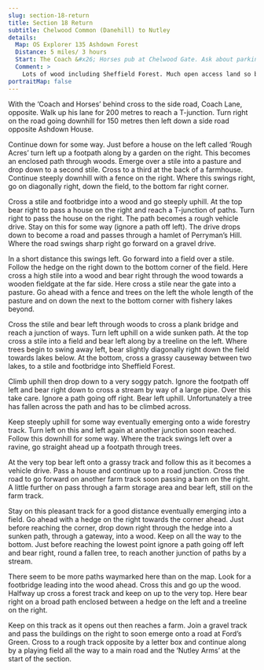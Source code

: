 ```yaml
---
slug: section-18-return
title: Section 18 Return
subtitle: Chelwood Common (Danehill) to Nutley
details:
  Map: OS Explorer 135 Ashdown Forest
  Distance: 5 miles/ 3 hours
  Start: The Coach &#x26; Horses pub at Chelwood Gate. Ask about parking.
  Comment: >
    Lots of wood including Sheffield Forest. Much open access land so be careful of permissive paths not on the OS map.
portraitMap: false
---
```

With the ‘Coach and Horses’ behind cross to the side road, Coach Lane, opposite. Walk up his lane for 200 metres to reach a T-junction. Turn right on the road going downhill for 150 metres then left down a side road opposite Ashdown House.

Continue down for some way. Just before a house on the left called ‘Rough Acres’ turn left up a footpath along by a garden on the right. This becomes an enclosed path through woods. Emerge over a stile into a pasture and drop down to a second stile. Cross to a third at the back of a farmhouse. Continue steeply downhill with a fence on the right. Where this swings right, go on diagonally right, down the field, to the bottom far right corner.

Cross a stile and footbridge into a wood and go steeply uphill. At the top bear right to pass a house on the right and reach a T-junction of paths. Turn right to pass the house on the right. The path becomes a rough vehicle drive. Stay on this for some way (ignore a path off left). The drive drops down to become a road and passes through a hamlet of Perryman’s Hill. Where the road swings sharp right go forward on a gravel drive.

In a short distance this swings left. Go forward into a field over a stile. Follow the hedge on the right down to the bottom corner of the field. Here cross a high stile into a wood and bear right through the wood towards a wooden fieldgate at the far side. Here cross a stile near the gate into a pasture. Go ahead with a fence and trees on the left the whole length of the pasture and on down the next to the bottom corner with fishery lakes beyond.

Cross the stile and bear left through woods to cross a plank bridge and reach a junction of ways. Turn left uphill on a wide sunken path. At the top cross a stile into a field and bear left along by a treeline on the left. Where trees begin to swing away left, bear slightly diagonally right down the field towards lakes below. At the bottom, cross a grassy causeway between two lakes, to a stile and footbridge into Sheffield Forest.

Climb uphill then drop down to a very soggy patch. Ignore the footpath off left and bear right down to cross a stream by way of a large pipe. Over this take care. Ignore a path going off right. Bear left uphill. Unfortunately a tree has fallen across the path and has to be climbed across.

Keep steeply uphill for some way eventually emerging onto a wide forestry track. Turn left on this and left again at another junction soon reached. Follow this downhill for some way. Where the track swings left over a ravine, go straight ahead up a footpath through trees.

At the very top bear left onto a grassy track and follow this as it becomes a vehicle drive. Pass a house and continue up to a road junction. Cross the road to go forward on another farm track soon passing a barn on the right. A little further on pass through a farm storage area and bear left, still on the farm track.

Stay on this pleasant track for a good distance eventually emerging into a field. Go ahead with a hedge on the right towards the corner ahead. Just before reaching the corner, drop down right through the hedge into a sunken path, through a gateway, into a wood. Keep on all the way to the bottom. Just before reaching the lowest point ignore a path going off left and bear right, round a fallen tree, to reach another junction of paths by a stream.

There seem to be more paths waymarked here than on the map. Look for a footbridge leading into the wood ahead. Cross this and go up the wood. Halfway up cross a forest track and keep on up to the very top. Here bear right on a broad path enclosed between a hedge on the left and a treeline on the right.

Keep on this track as it opens out then reaches a farm. Join a gravel track and pass the buildings on the right to soon emerge onto a road at Ford’s Green. Cross to a rough track opposite by a letter box and continue along by a playing field all the way to a main road and the ‘Nutley Arms’ at the start of the section.

